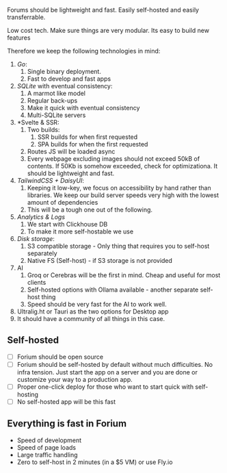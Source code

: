 Forums should be lightweight and fast. Easily self-hosted and easily transferrable.

Low cost tech.
Make sure things are very modular. Its easy to build new features

Therefore we keep the following technologies in mind:
1. *Go*:
	1. Single binary deployment.
	2. Fast to develop and fast apps
2. *SQLite* with eventual consistency:
	1. A marmot like model
	2. Regular back-ups
	3. Make it quick with eventual consistency
	4. Multi-SQLite servers
1. *Svelte & SSR:
	1. Two builds:
		1. SSR builds for when first requested
		2. SPA builds for when the first requested 
	2. Routes JS will be loaded async
	3. Every webpage excluding images should not exceed 50kB of contents. If 50Kb is somehow exceeded, check for optimizationa. It should be lightweight and fast. 
2. *TailwindCSS + DaisyUI*:
	1. Keeping it low-key, we focus on accessibility by hand rather than libraries. We keep our build server speeds very high with the lowest amount of dependencies
	2. This will be a tough one out of the following.
3. *Analytics & Logs*
	1. We start with Clickhouse DB
	2. To make it more self-hostable we use 
4. *Disk storage*:
	1. S3 compatible storage - Only thing that requires you to self-host separately
	2. Native FS (Self-host) - if S3 storage is not provided
5. AI
	1. Groq or Cerebras will be the first in mind. Cheap and useful for most clients
	2. Self-hosted options with Ollama available - another separate self-host thing
	3. Speed should be very fast for the AI to work well.
6. Ultralig.ht or Tauri as the two options for Desktop app
7. It should have a community of all things in this case.

## Self-hosted

- [ ] Forium should be open source
- [ ] Forium should be self-hosted by default without much difficulties. No infra tension. Just start the app on a server and you are done or customize your way to a production app.
- [ ] Proper one-click deploy for those who want to start quick with self-hosting
- [ ] No self-hosted app will be this fast

## Everything is fast in Forium 
- Speed of development
- Speed of page loads
- Large traffic handling
- Zero to self-host in 2 minutes (in a $5 VM) or use Fly.io